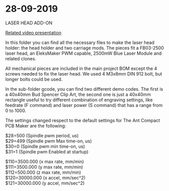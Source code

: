 # 28-09-2019
LASER HEAD ADD-ON

[Related video presentation](https://youtu.be/V-mHSj8K_-w)

In this folder you can find all the necessary files to make
the laser head holder: the head holder and two carriage
mods.
The pieces fit a FB03-2500 laser head, an EleksMaker PWM
capable, 2500mW Blue Laser Module and related clones.  

All mechanical pieces are included in the main project BOM
except the 4 screws needed to fix the laser head.
We used 4 M3x8mm DIN 912 bolt, but longer bolts could be
used.  

In the sub-folder gcode, you can find two different demo
codes. The first is a 40x40mm Bud Spencer Clip Art, the second
one is just a 40x40mm rectangle useful to try different
combination of engraving settings, like feedrate (F command)
and laser power (S command) that has a range from 0 to 1000.  

The settings changed respect to the default settings for The Ant 
Compact PCB Maker are the following:  

$28=500 (Spindle pwm period, us)  
$29=499 (Spindle pwm Max time-on, us)  
$30=0 (Spindle pwm min time-on, us)  
$31=1 (Spindle pwm Enabled at startup)  
 
$110=3500.000 (x max rate, mm/min)  
$111=3500.000 (y max rate, mm/min)  
$112=500.000 (z max rate, mm/min)  
$120=30000.000 (x accel, mm/sec^2)  
$121=30000.000 (y accel, mm/sec^2)  
 

